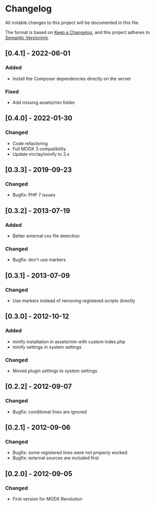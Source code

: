 # Changelog

All notable changes to this project will be documented in this file.

The format is based on [Keep a Changelog](https://keepachangelog.com/en/1.0.0/),
and this project adheres to [Semantic Versioning](https://semver.org/spec/v2.0.0.html).

## [0.4.1] - 2022-06-01

### Added

- Install the Composer dependencies directly on the server

### Fixed

- Add missing assets/min folder

## [0.4.0] - 2022-01-30

### Changed

- Code refactoring
- Full MODX 3 compatibility
- Update mrclay/minify to 3.x

## [0.3.3] - 2019-09-23

### Changed

- Bugfix: PHP 7 issues

## [0.3.2] - 2013-07-19

### Added

- Better external css file detection

### Changed

- Bugfix: don't use markers

## [0.3.1] - 2013-07-09 

### Changed

- Use markers instead of removing registered scripts directly

## [0.3.0] - 2012-10-12

### Added

- minify installation in assets/min with custom index.php
- minify settings in system settings

### Changed

- Moved plugin settings to system settings

## [0.2.2] - 2012-09-07 

### Changed

- Bugfix: conditional lines are ignored 

## [0.2.1] - 2012-09-06  

### Changed

- Bugfix: some registered lines were not properly worked
- Bugfix: external sources are included first 

## [0.2.0] - 2012-09-05 

### Changed

- First version for MODX Revolution
